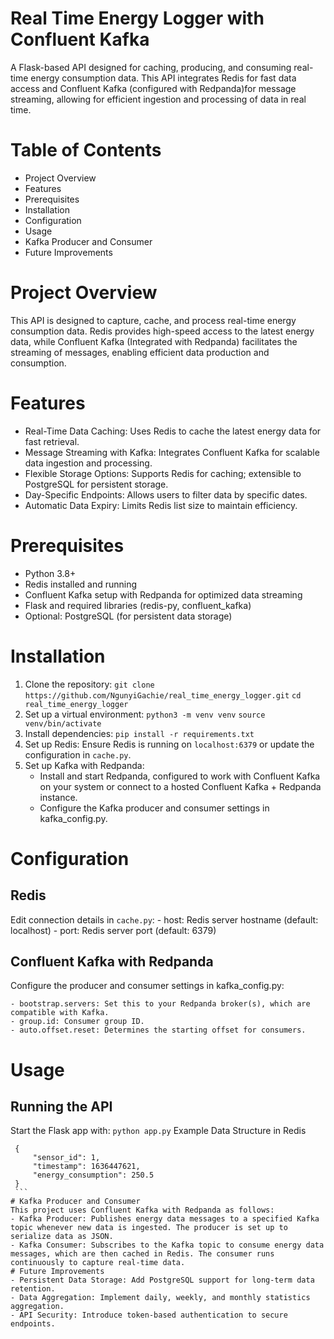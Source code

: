 # Real Time Energy Logger with Confluent Kafka
A Flask-based API designed for caching, producing, and consuming real-time energy consumption data. This API integrates Redis for fast data access and Confluent Kafka (configured with Redpanda)for message streaming, allowing for efficient ingestion and processing of data in real time.
# Table of Contents
- Project Overview
- Features
- Prerequisites
- Installation
- Configuration
- Usage
- Kafka Producer and Consumer
- Future Improvements
# Project Overview
This API is designed to capture, cache, and process real-time energy consumption data. Redis provides high-speed access to the latest energy data, while Confluent Kafka (Integrated with Redpanda) facilitates the streaming of messages, enabling efficient data production and consumption.
# Features
- Real-Time Data Caching: Uses Redis to cache the latest energy data for fast retrieval.
- Message Streaming with Kafka: Integrates Confluent Kafka for scalable data ingestion and processing.
- Flexible Storage Options: Supports Redis for caching; extensible to PostgreSQL for persistent storage.
- Day-Specific Endpoints: Allows users to filter data by specific dates.
- Automatic Data Expiry: Limits Redis list size to maintain efficiency.
# Prerequisites
- Python 3.8+
- Redis installed and running
- Confluent Kafka setup with Redpanda for optimized data streaming
- Flask and required libraries (redis-py, confluent_kafka)
- Optional: PostgreSQL (for persistent data storage)
# Installation
1. Clone the repository:
    `git clone https://github.com/NgunyiGachie/real_time_energy_logger.git`
    `cd real_time_energy_logger`
2. Set up a virtual environment:
    `python3 -m venv venv`
    `source venv/bin/activate`
3. Install dependencies:
    `pip install -r requirements.txt`
4. Set up Redis: Ensure Redis is running on `localhost:6379` or update the configuration in `cache.py`.
5. Set up Kafka with Redpanda:
    - Install and start Redpanda, configured to work with Confluent Kafka on your system or connect to a hosted Confluent Kafka + Redpanda instance.
    - Configure the Kafka producer and consumer settings in kafka_config.py.
# Configuration
## Redis
Edit connection details in `cache.py`:
    - host: Redis server hostname (default: localhost)
    - port: Redis server port (default: 6379)

## Confluent Kafka with Redpanda
Configure the producer and consumer settings in kafka_config.py:

    - bootstrap.servers: Set this to your Redpanda broker(s), which are compatible with Kafka.
    - group.id: Consumer group ID.
    - auto.offset.reset: Determines the starting offset for consumers.
# Usage
## Running the API
Start the Flask app with:
    `python app.py`
Example Data Structure in Redis
   ```
    {
        "sensor_id": 1,
        "timestamp": 1636447621,
        "energy_consumption": 250.5
    }
    ```
# Kafka Producer and Consumer
This project uses Confluent Kafka with Redpanda as follows:
- Kafka Producer: Publishes energy data messages to a specified Kafka topic whenever new data is ingested. The producer is set up to serialize data as JSON.
- Kafka Consumer: Subscribes to the Kafka topic to consume energy data messages, which are then cached in Redis. The consumer runs continuously to capture real-time data.
# Future Improvements
- Persistent Data Storage: Add PostgreSQL support for long-term data retention.
- Data Aggregation: Implement daily, weekly, and monthly statistics aggregation.
- API Security: Introduce token-based authentication to secure endpoints.
